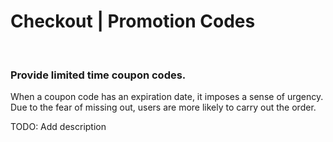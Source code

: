 # Checkout | Promotion Codes
<br>


### Provide limited time coupon codes.

When a coupon code has an expiration date, it imposes a sense of urgency. Due to the fear of missing out, users are more likely to carry out the order.

TODO: Add description

<br>



